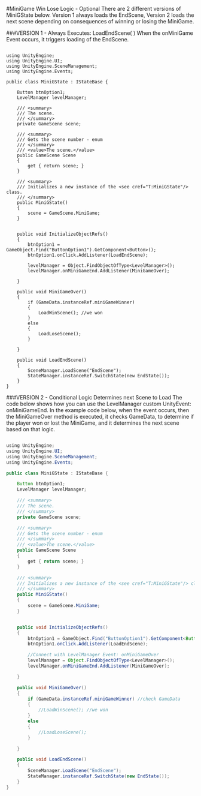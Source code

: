#MiniGame Win Lose Logic - Optional 
There are 2 different versions of MiniGState below. Version 1 always loads the EndScene, Version 2 loads the next scene depending on consequences of winning or losing the MiniGame. 

###VERSION 1 - Always Executes: LoadEndScene( )
When the onMiniGame Event occurs, it triggers loading of the EndScene.



```java****

using UnityEngine;
using UnityEngine.UI;
using UnityEngine.SceneManagement;
using UnityEngine.Events;

public class MiniGState : IStateBase {

    Button btnOption1;
    LevelManager levelManager;

    /// <summary>
    /// The scene.
    /// </summary>
    private GameScene scene;

    /// <summary>
    /// Gets the scene number - enum
    /// </summary>
    /// <value>The scene.</value>
    public GameScene Scene
    {
        get { return scene; }
    }

    /// <summary>
    /// Initializes a new instance of the <see cref="T:MiniGState"/> class.
    /// </summary>
    public MiniGState()
    {
        scene = GameScene.MiniGame;
    }


    public void InitializeObjectRefs()
    {
        btnOption1 = GameObject.Find("ButtonOption1").GetComponent<Button>();
        btnOption1.onClick.AddListener(LoadEndScene);

        levelManager = Object.FindObjectOfType<LevelManager>();
        levelManager.onMiniGameEnd.AddListener(MiniGameOver);

    }

    public void MiniGameOver()
    {
        if (GameData.instanceRef.miniGameWinner)
        {
            LoadWinScene(); //we won
        }
        else
        {
            LoadLoseScene();
        }

    }

    public void LoadEndScene()
    {
        SceneManager.LoadScene("EndScene");
        StateManager.instanceRef.SwitchState(new EndState());
    }
}

```


###VERSION 2 - Conditional Logic Determines next Scene to Load
The code below shows how you can use the LevelManager custom UnityEvent: onMiniGameEnd.  In the example code below, when the event occurs, then the MiniGameOver method is executed, it checks GameData, to determine if the player won or lost the MiniGame, and it determines the next scene based on that logic.


```java

using UnityEngine;
using UnityEngine.UI;
using UnityEngine.SceneManagement;
using UnityEngine.Events;

public class MiniGState : IStateBase {

    Button btnOption1;
    LevelManager levelManager;

    /// <summary>
    /// The scene.
    /// </summary>
    private GameScene scene;

    /// <summary>
    /// Gets the scene number - enum
    /// </summary>
    /// <value>The scene.</value>
    public GameScene Scene
    {
        get { return scene; }
    }

    /// <summary>
    /// Initializes a new instance of the <see cref="T:MiniGState"/> class.
    /// </summary>
    public MiniGState()
    {
        scene = GameScene.MiniGame;
    }


    public void InitializeObjectRefs()
    {
        btnOption1 = GameObject.Find("ButtonOption1").GetComponent<Button>();
        btnOption1.onClick.AddListener(LoadEndScene);

        //Connect with LevelManager Event: onMiniGameOver
        levelManager = Object.FindObjectOfType<LevelManager>();
        levelManager.onMiniGameEnd.AddListener(MiniGameOver);

    }

    public void MiniGameOver()
    {
        if (GameData.instanceRef.miniGameWinner) //check GameData
        {
            //LoadWinScene(); //we won
        }
        else
        {
            //LoadLoseScene();
        }

    }

    public void LoadEndScene()
    {
        SceneManager.LoadScene("EndScene");
        StateManager.instanceRef.SwitchState(new EndState());
    }
}


```

